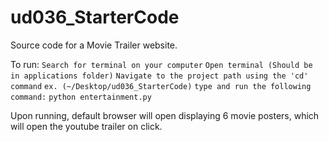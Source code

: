 # ud036_StarterCode
Source code for a Movie Trailer website.


To run:
`Search for terminal on your computer`
`Open terminal (Should be in applications folder)`
`Navigate to the project path using the 'cd' command`
`ex. (~/Desktop/ud036_StarterCode)`
`type and run the following command:`
  `python entertainment.py`

Upon running, default browser will open displaying 6 movie posters,
which will open the youtube trailer on click.
